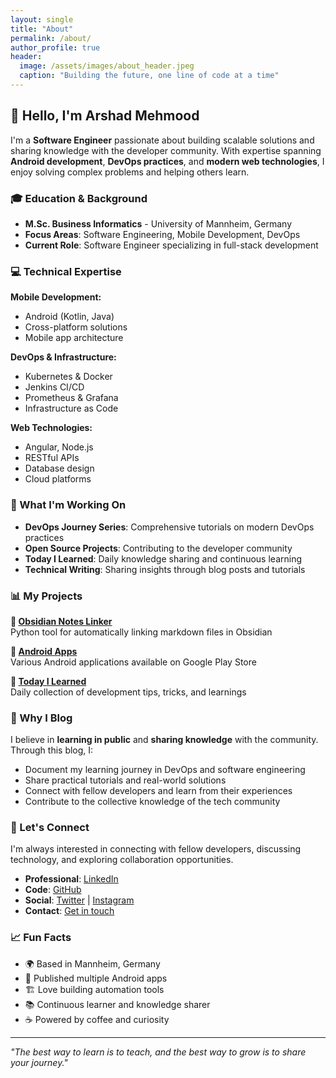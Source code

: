```yaml
---
layout: single
title: "About"
permalink: /about/
author_profile: true
header:
  image: /assets/images/about_header.jpeg
  caption: "Building the future, one line of code at a time"
---
```


## 👋 Hello, I'm Arshad Mehmood

I'm a **Software Engineer** passionate about building scalable solutions and sharing knowledge with the developer community. With expertise spanning **Android development**, **DevOps practices**, and **modern web technologies**, I enjoy solving complex problems and helping others learn.

### 🎓 Education & Background

- **M.Sc. Business Informatics** - University of Mannheim, Germany
- **Focus Areas**: Software Engineering, Mobile Development, DevOps
- **Current Role**: Software Engineer specializing in full-stack development

### 💻 Technical Expertise

**Mobile Development:**
- Android (Kotlin, Java)
- Cross-platform solutions
- Mobile app architecture

**DevOps & Infrastructure:**
- Kubernetes & Docker
- Jenkins CI/CD
- Prometheus & Grafana
- Infrastructure as Code

**Web Technologies:**
- Angular, Node.js
- RESTful APIs
- Database design
- Cloud platforms

### 🚀 What I'm Working On

- **DevOps Journey Series**: Comprehensive tutorials on modern DevOps practices
- **Open Source Projects**: Contributing to the developer community
- **Today I Learned**: Daily knowledge sharing and continuous learning
- **Technical Writing**: Sharing insights through blog posts and tutorials

### 📊 My Projects

**🔗 [Obsidian Notes Linker](https://github.com/arshad115/obsidian-linker)**  
Python tool for automatically linking markdown files in Obsidian

**📱 [Android Apps](http://bit.ly/KookydroidApps)**  
Various Android applications available on Google Play Store

**📝 [Today I Learned](https://github.com/arshad115/today-i-learned)**  
Daily collection of development tips, tricks, and learnings

### 🎯 Why I Blog

I believe in **learning in public** and **sharing knowledge** with the community. Through this blog, I:

- Document my learning journey in DevOps and software engineering
- Share practical tutorials and real-world solutions
- Connect with fellow developers and learn from their experiences
- Contribute to the collective knowledge of the tech community

### 💬 Let's Connect

I'm always interested in connecting with fellow developers, discussing technology, and exploring collaboration opportunities.

- **Professional**: [LinkedIn](https://www.linkedin.com/in/arshadmehmood115/)
- **Code**: [GitHub](https://github.com/arshad115)
- **Social**: [Twitter](https://twitter.com/arshad115) | [Instagram](https://instagram.com/arshad115)
- **Contact**: [Get in touch](/contact/)

### 📈 Fun Facts

- 🌍 Based in Mannheim, Germany
- 📱 Published multiple Android apps
- 🏗️ Love building automation tools
- 📚 Continuous learner and knowledge sharer
- ☕ Powered by coffee and curiosity

---

*"The best way to learn is to teach, and the best way to grow is to share your journey."*
